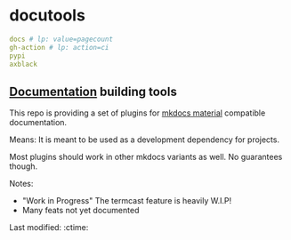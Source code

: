 #  docutools

```yaml lp mode=make_badges write_readme eval=always
docs # lp: value=pagecount
gh-action # lp: action=ci
pypi
axblack

```


## [Documentation](https://axgkl.github.io/docutools/) building tools

This repo is providing a set of plugins for [mkdocs material](https://squidfunk.github.io/mkdocs-material/) compatible documentation.

Means: It is meant to be used as a development dependency for projects.


Most plugins should work in other mkdocs variants as well. No guarantees though.

Notes:

- "Work in Progress" The termcast feature is heavily W.I.P!
- Many feats not yet documented


Last modified: :ctime:
 

